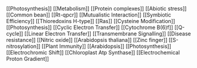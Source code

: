 [[Photosynthesis]]
[[Metabolism]]
[[Protein complexes]]
[[Abiotic stress]]
[[Common bean]]
[[Rt-qpcr]]
[[Mutualistic Interaction]]
[[Symbiotic Efficiency]]
[[Thioredoxins H-type]]
[[Ras]]
[[Cysteine Modification]]
[[Photosynthesis]]
[[Cyclic Electron Transfer]]
[[Cytochrome B(6)f]]
[[Q-cycle]]
[[Linear Electron Transfer]]
[[Transmembrane Signalling]]
[[Disease resistance]]
[[Nitric oxide]]
[[Arabidopsis thaliana]]
[[Zinc finger]]
[[S-nitrosylation]]
[[Plant Immunity]]
[[Arabidopsis]]
[[Photosynthesis]]
[[Electrochromic Shift]]
[[Chloroplast Atp Synthase]]
[[Electrochemical Proton Gradient]]
